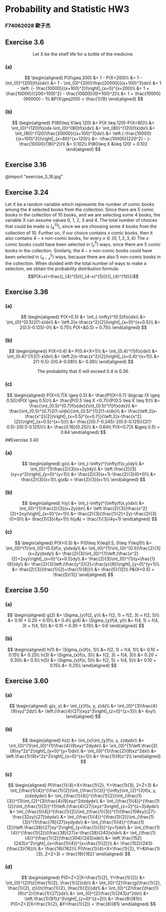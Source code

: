 # Probability and Statistic HW3
### F74062028 歐子杰
## Exercise 3.6
<center> Let X be the shelf life for a bottle of the medicine.</center>

### (a)
$$
\begin{aligned}
  P(X\geq 200) 
  &= 1 - P(X<200)\\
  &= 1 - \int_{0}^{200}f(x)dx\\
  &= 1 - \int_{0}^{200}\frac{20000}{(x+100)^3}dx\\
  &= 1 - \left. (- \frac{10000}{(x+100)^2})\right|_{x=0}^{x=200}\\
  &= 1 + \frac{10000}{(200+100)^2} - \frac{10000}{(0+100)^2}\\
  &= 1 + \frac{10000}{90000} - 1\\
  &P(X\geq200) = \frac{1}{9}
\end{aligned}
$$
### (b)
$$
\begin{aligned}
  P(80\leq X\leq 120) 
  &= P(X \leq 120)-P(X<80)\\
  &= \int_{0}^{120}f(x)dx-\int_{0}^{80}f(x)dx\\
  &= \int_{80}^{120}f(x)dx\\
  &= \int_{80}^{120}\frac{20000}{(x+100)^3}dx\\
  &= \left.(-\frac{10000}{(x+100)^2})\right|_{x=80}^{x=120}\\
  &= -\frac{10000}{220^2} - (-\frac{10000}{180^2})\\
  &= 0.102\\
  P(80\leq X &\leq 120) = 0.102
\end{aligned}
$$
## Exercise 3.16
@import "exercise_3_16.jpg"
## Exercise 3.24
Let $X$ be a random variable which represents the number of comic books among the 4 selected books from the collection.
Since there are 5 comic books in the collection of 10 books, and we are selecting some 4 books, the variable $X$ can assume values $0$, $1$, $2$, $3$ and $4$.
The total number of choices that could be made is $(_{4}^{10})$, since we are choosing some 4 books from the collection of 10.
Further on, if our choice contains $x$ comic books, then it also contains $4-x$ non-comic books, for every $x \in \lbrace 0, 1, 2, 3, 4 \rbrace$
The $x$ comic books could have been selected in $(_{x}^{5})$ ways, since there are $5$ comic books in the collection. Similarly, the $4-x$ non-comic books could have been selected in $(_{4-x}^{5})$ ways, because there are also $5$ non-comic books in the collection.
When divided with the total number of ways to make a selection, we obtain the probability distribution formula:
$$P(X=x)=\frac{(_{4}^{5})(_{4-x}^{5})}{(_{4}^{10})}$$
## Exercise 3.36
### (a)
$$
\begin{aligned}
  P(X<0.5) 
  &= \int_{-\infty}^{0.5}f(x)dx\\
  &= \int_{0}^{0.5}2(1-x)dx\\
  &= \left.2(x-\frac{x^2}{2})\right|_{x=0}^{x=0.5}\\
  &= 2(0.5-0.125)-0\\
  &= 0.75\\
  P(X<&0.5) = 0.75\\
\end{aligned}
$$
### (b)
$$
\begin{aligned}
  P(X>0.4) 
  &= P(0.4<X<1)\\
  &= \int_{0.4}^{1}f(x)dx\\
  &= \int_{0.4}^{1}2(1-x)dx\\
  &= \left.2(x-\frac{x^2}{2})\right|_{x=0.4}^{x=1}\\
  &= 2(1-0.5)-2(0.4-0.08)\\
  &= 0.36\\
\end{aligned}
$$
<center>The probability that X will exceed 0.4 is 0.36.</center>

### (c)
$$
\begin{aligned}
  P(X<0.7|X \geq 0.5) 
  &= \frac{P((X<0.7) \bigcap (X \geq 0.5))}{P(X \geq 0.5)}\\
  &= \frac{P(0.5 \leq X <0.7)}{P(0.5 \leq X \leq 1)}\\
  &= \frac{\int_{0.5}^{0.7}f(x)dx}{\int_{0.5}^{1}f(x)dx}\\
  &= \frac{\int_{0.5}^{0.7}2(1-x)dx}{\int_{0.5}^{1}2(1-x)dx}\\
  &= \frac{\left.2(x-\frac{x^2}{2})\right|_{x=0.5}^{x=0.7}}{\left.2(x-\frac{x^2}{2})\right|_{x=0.5}^{x=1}}\\
  &= \frac{2(0.7-0.245)-2(0.5-0.125)}{2(1-0.5)-2(0.5-0.125)}\\
  &= \frac{0.16}{0.25}\\
  &= 0.64\\
  P(X<0.7|X &\geq 0.5) = 0.64
\end{aligned}
$$
##Exercise 3.40
### (a)
$$
\begin{aligned}
  g(x) 
  &= \int_{-\infty}^{\infty}f(x,y)dy\\
  &= \int_{0}^{1}\frac{2}{3}(x+2y)dy\\
  &= \left.\frac{2}{3}(xy+y^2)\right|_{y=0}^{y=1}\\
  &= \frac{2}{3}(x+1)-\frac{2}{3}(0+0)\\
  &= \frac{2}{3}(x+1)\\
g(x&) = \frac{2}{3}(x+1)\\
\end{aligned}
$$
### (b)
$$
\begin{aligned}
  h(y) 
  &= \int_{-\infty}^{\infty}f(x,y)dx\\
  &= \int_{0}^{1}\frac{2}{3}(x+2y)dx\\
  &= \left.\frac{2}{3}(\frac{x^2}{2}+2xy)\right|_{x=0}^{x=1}\\
  &= \frac{2}{3}(\frac{1}{2}+2y)-\frac{2}{3}(0+0)\\
  &= \frac{1}{3}(4y+1)\\
h(y&) = \frac{1}{3}(4y+1)
\end{aligned}
$$
### (c)
$$
\begin{aligned}
  P(X<0.5) 
  &= P(0\leq X\leq0.5, 0\leq Y\leq1)\\
  &= \int_{0}^{1}\int_{0}^{0.5}f(x, y)dxdy\\
  &= \int_{0}^{1}\int_{0}^{0.5}\frac{2}{3}(x+2y)dxdy\\
  &= \frac{2}{3}\int_{0}^{1}\left.(\frac{x^2}{2}+2xy)\right|_{x=0}^{x=0.5}dy\\
  &= \frac{2}{3}\int_{0}^{1}(y+\frac{1}{8})dy\\
  &= \frac{2}{3}\left.(\frac{y^2}{2}+\frac{y}{8})\right|_{y=0}^{y=1}\\
  &= \frac{2}{3}(\frac{1}{2}+\frac{1}{8})\\
  &= \frac{5}{12}\\
P&(X<0.5) = \frac{5}{12}
\end{aligned}
$$
## Exercise 3.50
### (a)
$$
\begin{aligned}
  g(2) 
  &= \Sigma_{y}f(2, y)\\
  &=  f(2, 1) + f(2, 3) + f(2, 5)\\
  &= 0.10 + 0.20 + 0.10\\
  &= 0.4\\
  g(4) 
  &= \Sigma_{y}f(4, y)\\
  &=  f(4, 1) + f(4, 3) + f(4, 5)\\
  &= 0.15 + 0.30 + 0.15\\
  &= 0.6
\end{aligned}
$$
### (b)
$$
\begin{aligned}
  h(1) 
  &= \Sigma_{x}f(x, 1)\\
  &=  f(2, 1) + f(4, 1)\\
  &= 0.10 + 0.15\\
  &= 0.25\\
  h(3) 
  &= \Sigma_{x}f(x, 3)\\
  &=  f(2, 3) + f(4, 3)\\
  &= 0.20 + 0.30\\
  &= 0.5\\
  h(5) 
  &= \Sigma_{x}f(x, 5)\\
  &=  f(2, 5) + f(4, 5)\\
  &= 0.10 + 0.15\\
  &= 0.25\\
\end{aligned}
$$
## Exercise 3.60
### (a)
$$
\begin{aligned}
  g(x, y) 
  &= \int_{z}f(x, y, z)dz\\
  &= \int_{0}^{3}\frac{4}{9}xyz^2dz\\
  &= \left.(\frac{4}{27})xyz^3\right|_{z=0}^{z=3}\\
  &= 4xy\\
\end{aligned}
$$
### (b)
$$
\begin{aligned}
  h(z) 
  &= \int_{x}\int_{y}f(x, y, z)dydx\\
  &= \int_{0}^{1}\int_{0}^{1}\frac{4}{9}xyz^2dydx\\
  &= \int_{0}^{1}\left.\frac{2}{9}xy^2z^2\right|_{y=0}^{y=1}dx\\
  &= \int_{0}^{1}\frac{2}{9}xz^2dx\\
  &= \left.\frac{1}{9}x^2z^2\right|_{x=0}^{x=1}\\
  &= \frac{1}{9}z^2\\
\end{aligned}
$$
### (c)
$$
\begin{aligned}
  P(\frac{1}{4}<X<\frac{1}{2}, Y>\frac{1}{3}, 2<Z<3)
  &= \int_{\frac{1}{4}}^{\frac{1}{2}}\int_{\frac{1}{3}}^{\infty}\int_{2}^{3}f(x, y, z)dzdydx\\
  &= \int_{\frac{1}{4}}^{\frac{1}{2}}\int_{\frac{1}{3}}^{1}\int_{2}^{3}\frac{4}{9}xyz^2dzdydx\\
  &= \int_{\frac{1}{4}}^{\frac{1}{2}}\int_{\frac{1}{3}}^{1}\left.(\frac{4}{27})xyz^3\right|_{z=2}^{z=3}dydx\\
  &= \int_{\frac{1}{4}}^{\frac{1}{2}}\int_{\frac{1}{3}}^{1}(\frac{108xy}{27}-\frac{32xy}{27})dydx\\
  &= \int_{\frac{1}{4}}^{\frac{1}{2}}\int_{\frac{1}{3}}^{1}\frac{76}{27}xydydx\\
  &= \int_{\frac{1}{4}}^{\frac{1}{2}}\left.\frac{38}{27}xy^2\right|_{y=\frac{1}{3}}^{y=1}dx\\
  &= \int_{\frac{1}{4}}^{\frac{1}{2}}(\frac{38}{27}x-\frac{38}{243}x)dx\\
  &= \int_{\frac{1}{4}}^{\frac{1}{2}}\frac{304}{243}xdx\\
  &= \left.\frac{152}{243}x^2\right|_{x=\frac{1}{4}}^{x=\frac{1}{2}}\\
  &= \frac{152}{243}(\frac{3}{16})\\
  &= \frac{19}{162}\\
P(\frac{1}{4}<X<\frac{1}{2}, Y>&\frac{1}{3}, 2<Z<3) = \frac{19}{162}
\end{aligned}
$$
### (d)
$$
\begin{aligned}
  P(0<Z<2|X=\frac{1}{2}, Y=\frac{1}{2})
  &= \int_{0}^{2}f(z|\frac{1}{2}, \frac{1}{2})dz\\
  &= \int_{0}^{2}\frac{g(\frac{1}{2}, \frac{1}{2}, z)}{h(\frac{1}{2}, \frac{1}{2})}dz\\
  &= \int_{0}^{2}\frac{\frac{1}{9}z^2}{\frac{1}{27}}dz\\
  &= \int_{0}^{2}\frac{1}{243}z^2dz\\
  &= \left.\frac{1}{81}z^3\right|_{z=0}^{z=2}\\
  &= \frac{8}{81}\\
  P(0<Z<2|X=\frac{1}{2}, &Y=\frac{1}{2}) = \frac{8}{81}
\end{aligned}
$$